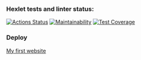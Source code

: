 ### Hexlet tests and linter status:
[![Actions Status](https://github.com/CicadaN/java-project-72/actions/workflows/hexlet-check.yml/badge.svg)](https://github.com/CicadaN/java-project-72/actions)
[![Maintainability](https://api.codeclimate.com/v1/badges/31368a68a163e658869f/maintainability)](https://codeclimate.com/github/CicadaN/java-project-71/maintainability)
[![Test Coverage](https://api.codeclimate.com/v1/badges/31368a68a163e658869f/test_coverage)](https://codeclimate.com/github/CicadaN/java-project-71/test_coverage)


### Deploy 
[My first website](https://java-project-72-p00i.onrender.com/)
